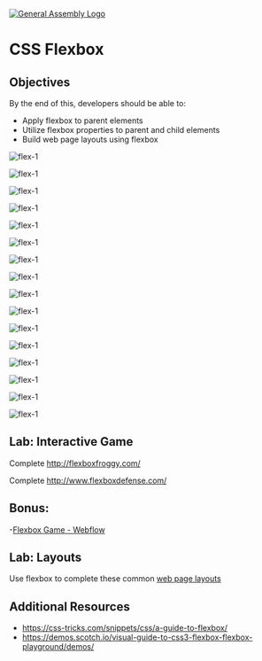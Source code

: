 [![General Assembly Logo](https://camo.githubusercontent.com/1a91b05b8f4d44b5bbfb83abac2b0996d8e26c92/687474703a2f2f692e696d6775722e636f6d2f6b6538555354712e706e67)](https://generalassemb.ly/education/web-development-immersive)

# CSS Flexbox

## Objectives

By the end of this, developers should be able to:

- Apply flexbox to parent elements
- Utilize flexbox properties to parent and child elements
- Build web page layouts using flexbox

![flex-1](slides/flex-1.png)

![flex-1](slides/flex-2.png)

![flex-1](slides/flex-2a.png)

![flex-1](slides/flex-2b.png)

![flex-1](slides/flex-3.png)

![flex-1](slides/flex-3a.png)

![flex-1](slides/flex-4.png)

![flex-1](slides/flex-4a.png)

![flex-1](slides/flex-5.png)

![flex-1](slides/flex-5a.png)

![flex-1](slides/flex-5b.png)

![flex-1](slides/flex-5c.png)

![flex-1](slides/flex-6.png)

![flex-1](slides/flex-6a.png)

![flex-1](slides/flex-6b.png)

![flex-1](slides/flex-6c.png)

## Lab:  Interactive Game

Complete http://flexboxfroggy.com/

Complete http://www.flexboxdefense.com/

## Bonus:

-[Flexbox Game - Webflow](https://preview.webflow.com/preview/flexbox-game?preview=d1a26b027c4803817087a91c651e321f&m=1)

## Lab:  Layouts

Use flexbox to complete these common [web page layouts](labs/README.md)

## Additional Resources

- https://css-tricks.com/snippets/css/a-guide-to-flexbox/
- https://demos.scotch.io/visual-guide-to-css3-flexbox-flexbox-playground/demos/
